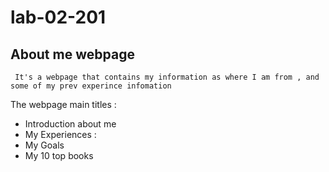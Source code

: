 # lab-02-201
## **About me webpage**
```
 It's a webpage that contains my information as where I am from , and some of my prev experince infomation 
 ```
The webpage main titles :
* Introduction about me 
* My Experiences :
* My Goals
* My 10 top books 

